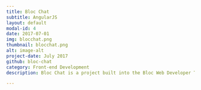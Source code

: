 ```yaml
---
title: Bloc Chat
subtitle: AngularJS
layout: default
modal-id: 4
date: 2017-07-01
img: blocchat.png
thumbnail: blocchat.png
alt: image-alt
project-date: July 2017
github: bloc-chat
category: Front-end Development
description: Bloc Chat is a project built into the Bloc Web Developer Track curriculum. It is a real-time chat application built with Firebase and AngularJS.

---
```

